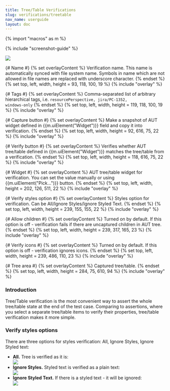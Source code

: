 ```yaml
---
title: Tree/Table Verifications
slug: verifications/treetable
nav_name: userguide
layout: doc
---
```

{% import "macros" as m %}

{% include "screenshot-guide" %}
<div class="screenshot">
  <img src="{{site.url}}/shared/img/screenshot-tree-verification.png"></img>
  
  {# Name #}
  {% set overlayContent %}
  Verification name. This name is automatically synced with file system name. Symbols in name which are not allowed in file names are replaced with 
  underscore character.
  {% endset %}
  {% set top, left, width, height = 93, 118, 100, 19 %}
  {% include "overlay" %}

  {# Tags #}
  {% set overlayContent %}
  Comma-separated list of arbitrary hierarchical tags, i.e. <code>resourcePerspective, jira/PC-1352, windows-only</code>
  {% endset %}
  {% set top, left, width, height = 119, 118, 100, 19 %}
  {% include "overlay" %}
  
  {# Capture button  #}
  {% set overlayContent %}
  Make a snapshot of AUT widget defined in {{m.uiElement("Widget")}} field and copy it into verification. 
  {% endset %}
  {% set top, left, width, height = 92, 616, 75, 22 %}
  {% include "overlay" %}

  {# Verify button  #}
  {% set overlayContent %}
  Verifies whether AUT tree/table defined in {{m.uiElement("Widget")}} matches the tree/table from a verification.
  {% endset %}
  {% set top, left, width, height = 118, 616, 75, 22 %}
  {% include "overlay" %}
  
  {# Widget #}
  {% set overlayContent %}
  AUT tree/table widget for verification. You can set the value manually or using {{m.uiElement("Pick...")}} button.
  {% endset %}
  {% set top, left, width, height = 202, 126, 511, 22 %}
  {% include "overlay" %}
  
  {# Verify styles option  #}
  {% set overlayContent %}
  Styles option for verification. Can be All/Ignore Styles/Ignore Styled Text. 
  {% endset %}
  {% set top, left, width, height = 239, 155, 155, 22 %}
  {% include "overlay" %}
  
  {# Allow children #}
  {% set overlayContent %}
 Turned on by default. If this option is off - verification fails if there are uncaptured children in AUT tree. 
  {% endset %}
  {% set top, left, width, height = 239, 317, 165, 23 %}
  {% include "overlay" %}
  
  {# Verify icons #}
  {% set overlayContent %}
 Turned on by default. If this option is off - verification ignores icons. 
  {% endset %}
  {% set top, left, width, height = 239, 486, 110, 23 %}
  {% include "overlay" %}
  
  {# Tree area #}
  {% set overlayContent %}
  Captured tree/table. 
  {% endset %}
  {% set top, left, width, height = 284, 75, 610, 94 %}
  {% include "overlay" %}
  
  </div>
  
  <h3>Introduction</h3>
  
  Tree/Table verification is the most convenient way to assert the whole tree/table state at the end of the test case. 
  Comparing to assertions, where you select a separate tree/table items to verify their properties, tree/table verification makes 
  it more simple.
  
  <h3>Verify styles options</h3>
  
  There are three options for styles verification: All, Ignore Styles, Ignore Styled text:
  
  <ul>
  <li><b>All.</b> Tree is verified as it is:
  
  <div class="screenshot">
  <img src="{{site.url}}/shared/img/screenshot-tree-verification-all.png"></img>
  </li>
  
  <li><b>Ignore Styles.</b> Styled text is verified as a plain text:
  
  <div class="screenshot">
  <img src="{{site.url}}/shared/img/screenshot-tree-verification-ignore-styles.png"></img>
  </li>
  
  <li><b>Ignore Styled Text.</b> If there is a styled text - it will be ignored:
  
  <div class="screenshot">
  <img src="{{site.url}}/shared/img/screenshot-tree-verification-ignore-styled-text.png"></img>
  </li>
  
  </ul> 
